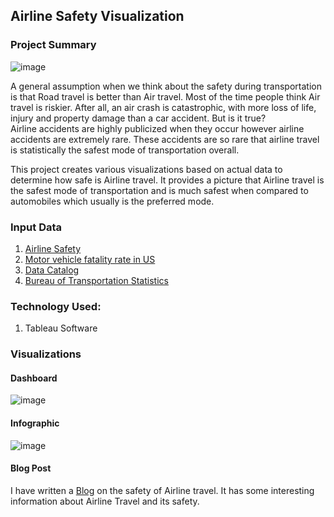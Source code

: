 ## Airline Safety Visualization

### Project Summary

![image](https://user-images.githubusercontent.com/54513557/123020757-7072e600-d398-11eb-9c4f-93cb0d623b30.png)

A general assumption when we think about the safety during transportation is that Road travel is better than Air travel. Most of the time people think Air travel is riskier. After all, an air crash is catastrophic, with more loss of life, injury and property damage than a car accident. But is it true?  
Airline accidents are highly publicized when they occur however airline accidents are extremely rare. These accidents are so rare that airline travel is statistically the safest mode of transportation overall.  

This project creates various visualizations based on actual data to determine how safe is Airline travel. It provides a picture that Airline travel is the safest mode of transportation and is much safest when compared to automobiles which usually is the preferred mode.  

### Input Data

1) [Airline Safety](https://www.kaggle.com/fivethirtyeight/fivethirtyeight-airline-safety-dataset)
2) [Motor vehicle fatality rate in US](https://www-fars.nhtsa.dot.gov/Trends/TrendsGeneral.aspx)
3) [Data Catalog](https://catalog.data.gov/dataset)
4) [Bureau of Transportation Statistics](https://www.bts.gov/topics/airlines-airports-and-aviation)


### Technology Used: 

1) Tableau Software


### Visualizations

#### Dashboard

![image](https://user-images.githubusercontent.com/54513557/123021881-7c5fa780-d39a-11eb-8b52-4dc086be1647.png)

#### Infographic

![image](https://user-images.githubusercontent.com/54513557/123022046-c8125100-d39a-11eb-9839-95ebfebe1355.png)

#### Blog Post

I have written a [Blog](https://dsc640-vinaynagaraj.blogspot.com/2021/02/air-travel-is-this-safe.html) on the safety of Airline travel. It has some interesting information about Airline Travel and its safety.
